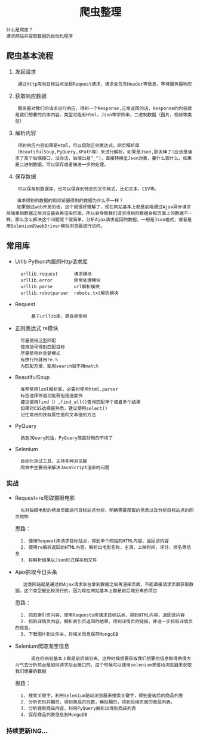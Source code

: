 # <center>爬虫整理

    什么是爬虫？
    请求网站并提取数据的自动化程序

## 爬虫基本流程

1. 发起请求

        通过Http库向目标站点发起Request请求，请求会包含Header等信息，等待服务器响应

2. 获取响应数据

        服务器对我们的请求进行响应，得到一个Response,正常返回的话，Response的内容就是我们想要的页面内容，类型可能有Html，Json等字符串，二进制数据（图片，视频等类型）

3. 解析内容

        得到响应内容如果是Html，可以借助正则表达式，网页解析库（BeautifulSoup,PyQuery,XPath等）来进行解析。如果是Json,那太棒了(应该是请求了某个后端接口，没办法，后端出身^_^)，直接转换呈Json对象，要什么取什么。如果是二进制数据，可以保存或者做进一步的处理。

4. 保存数据

        可以保存到数据库，也可以保存到特定的文件格式，比如文本，CSV等。


```
    请求得到的数据的和浏览器得到的数据为什么不一样？
    如果做过web开发的话，这个就很好理解了，现在网站基本上都是前端通过Ajax异步请求后端拿到数据之后浏览器会再渲染页面，所以会导致我们请求得到的数据会和页面上的数据不一样，那么怎么解决这个问题呢？很简单，分析Ajax请求返回的数据，一般是Json格式，或者是用Selenium的webDriver模拟浏览器进行访问。
```


## 常用库

* Urlib
Python内置的Http请求库

        urllib.request      请求模块
        urllib.error        异常处理模块
        urllib.parse        url解析模块
        urllib.robotparser  robots.txt解析模块

* Request

            基于urllib库，更容易使用

* 正则表达式 re模块

        尽量使用泛型匹配
        使用括号得到匹配目标
        尽量使用非贪婪模式
        有换行符就用re.S
        为匹配方便，能用search就不用match

* BeautifulSoup

        推荐使用lxml解析库，必要时使用html.parser
        标签选择筛选功能弱但是速度快
        建议使用find（）,find_all()查询匹配单个或者多个结果
        如果对CSS选择器熟悉，建议使用select()
        记住常用的获取属性值和文本值的方法

* PyQuery

        熟悉JQuery的话，PyQuery简直好用的不得了
* Selenium

        自动化测试工具，支持多种浏览器
        爬虫中主要用来解决JavaScript渲染的问题



### 实战

* Request+re爬取猫眼电影

        先对猫眼电影的榜单页面进行目标站点分析，明确需要爬取的信息以及分析目标站点的网页结构

    思路：

        1. 使用Request库请求目标站点，得到单个网站的HTML内容，返回该内容
        2. 使用re解析返回的HTML内容，解析出电影名称，主演，上映时间，评分，排名等信息
        3. 将解析结果以Json形式保存到文件

* Ajax抓取今日头条
            
         这类网站就是通过的Ajax请求后台拿到数据之后再渲染页面，不能直接请求页面获取数据，这个类型是比较流行的，因为现在网站基本上都是前后端分离的项目
                    
    思路：
        
        1. 抓取索引页内容，使用Requests库请求目标站点，得到HTML内容，返回该内容
        2. 抓取详情页内容，解析索引页返回的结果，得到详情页的链接，并进一步抓取详情页的信息。
        3. 下载图片到文件夹，将相关信息保存MongoDB

* Selenium爬取淘宝信息
    
            现在的网站基本上都是前后端分离，这种时候想要获取我们想要的信息都得费很大力气去分析前台是如何请求后台接口的，这个时候可以使用selenium来驱动浏览器来获取我们想要的数据
    
    
        
    思路：
        
        1. 搜索关键字，利用Selenium驱动浏览器来搜索关键字，得到查询后的商品列表
        2. 分析页码并翻页，得到商品页码数，模拟翻页，得到后续页面的商品列表。
        3. 分析提取商品内容，利用PyQuery解析出得到商品列表
        4. 保存商品列表信息到MongoDB


### 持续更新ING...
